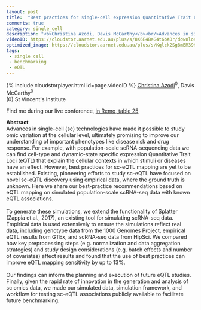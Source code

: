```yaml
---
layout: post
title:  "Best practices for single-cell expression Quantitative Trait Locus (sc-eQTL) mapping studies from simulated data "
comments: true
category: single_cell
description: "<b>Christina Azodi, Davis McCarthy</b><br/>Advances in single-cell (sc) technologies have mad..."
videoID: https://cloudstor.aarnet.edu.au/plus/s/8X6E4BaG4t6bA0r/download
optimized_image: https://cloudstor.aarnet.edu.au/plus/s/Kqlck2Sg8mBM39K/download
tags:
 - single cell
 - benchmarking
 - eQTL
---
```

{% include cloudstorplayer.html id=page.videoID %}
[<u>Christina Azodi</u>](https://azodichr.github.io/)<sup>0</sup>, Davis McCarthy<sup>0</sup><br/>
\(0\) St Vincent's Institute

Find me during our live conference, [in Remo, table 25](https://remo.co)

<b>Abstract</b><br/>
Advances in single-cell \(sc\) technologies have made it possible to study omic variation at the cellular level, ultimately promising to improve our understanding of important phenotypes like disease risk and drug response. For example, with population-scale scRNA-sequencing data we can find cell-type and dynamic-state specific expression Quantitative Trait Loci \(eQTL\) that explain the cellular contexts in which stimuli or diseases have an effect. However, best practices for sc-eQTL mapping are yet to be established. Existing, pioneering efforts to study sc-eQTL have focused on novel sc-eQTL discovery using empirical data, where the ground truth is unknown. Here we share our best-practice recommendations based on eQTL mapping on simulated population-scale scRNA-seq data with known eQTL associations.<br/><br/>To generate these simulations, we extend the functionality of Splatter \(Zappia et al., 2017\), an existing tool for simulating scRNA-seq data. Empirical data is used extensively to ensure the simulations reflect real data, including genotype data from the 1000 Genomes Project, empirical eQTL results from GTEx, and scRNA-seq data from HipSci. We compared how key preprocessing steps \(e.g. normalization and data aggregation strategies\) and study design considerations \(e.g. batch effects and number of covariates\) affect results and found that the use of best practices can improve eQTL mapping sensitivity by up to 13%. <br/><br/>Our findings can inform the planning and execution of future eQTL studies. Finally, given the rapid rate of innovation in the generation and analysis of sc omics data, we made our simulated data, simulation framework, and workflow for testing sc-eQTL associations publicly available to facilitate future benchmarking.<br/>
